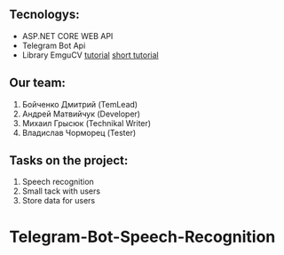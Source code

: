 ## Tecnologys:

* ASP.NET CORE WEB API
* Telegram Bot Api
* Library EmguCV [tutorial](https://www.youtube.com/playlist?list=PLUSwCY_ybvyLcNxZ1Q3vCkaCH9rjrRxA6) [short tutorial](https://www.youtube.com/watch?v=IBG5IQQGHg4&list=PLH3y3SWteZd3LSZ0N3_dGnY3n2hYjLn7b)

## Our team:

1. Бойченко Дмитрий (TemLead)
2. Андрей Матвийчук (Developer)
3. Михаил Грысюк (Technikal Writer)
4. Владислав Чорморец (Tester)

## Tasks on the project:

1. Speech recognition 
2. Small tack with users
3. Store data for users

# Telegram-Bot-Speech-Recognition